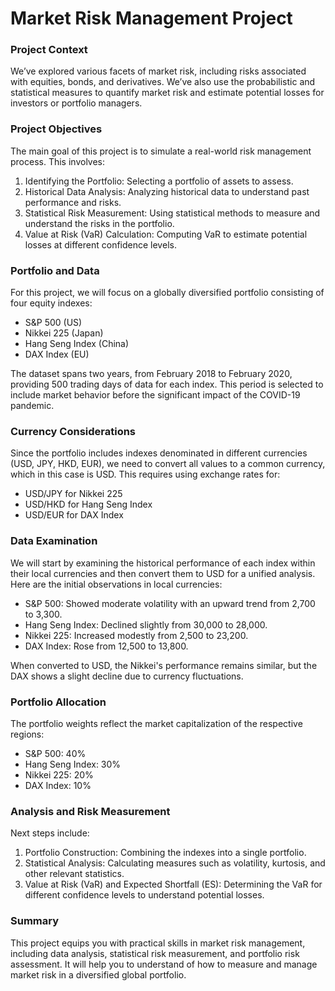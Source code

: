 # Market Risk Management Project

### Project Context
We’ve explored various facets of market risk, including risks associated with equities, bonds, and derivatives. We’ve also use 
the probabilistic and statistical measures to quantify market risk and estimate potential losses for investors or portfolio managers. 

### Project Objectives
The main goal of this project is to simulate a real-world risk management process. This involves:

1. Identifying the Portfolio: Selecting a portfolio of assets to assess.
2. Historical Data Analysis: Analyzing historical data to understand past performance and risks.
3. Statistical Risk Measurement: Using statistical methods to measure and understand the risks in the portfolio.
4. Value at Risk (VaR) Calculation: Computing VaR to estimate potential losses at different confidence levels.

### Portfolio and Data
For this project, we will focus on a globally diversified portfolio consisting of four equity indexes:
- S&P 500 (US)
- Nikkei 225 (Japan)
- Hang Seng Index (China)
- DAX Index (EU)

The dataset spans two years, from February 2018 to February 2020, providing 500 trading days of data for each index. This period is
selected to include market behavior before the significant impact of the COVID-19 pandemic.

### Currency Considerations
Since the portfolio includes indexes denominated in different currencies (USD, JPY, HKD, EUR), we need to convert all values to a 
common currency, which in this case is USD. This requires using exchange rates for:
- USD/JPY for Nikkei 225
- USD/HKD for Hang Seng Index
- USD/EUR for DAX Index

### Data Examination
We will start by examining the historical performance of each index within their local currencies and then convert them to USD for a 
unified analysis. Here are the initial observations in local currencies:
- S&P 500: Showed moderate volatility with an upward trend from 2,700 to 3,300.
- Hang Seng Index: Declined slightly from 30,000 to 28,000.
- Nikkei 225: Increased modestly from 2,500 to 23,200.
- DAX Index: Rose from 12,500 to 13,800.

When converted to USD, the Nikkei's performance remains similar, but the DAX shows a slight decline due to currency fluctuations.

### Portfolio Allocation
The portfolio weights reflect the market capitalization of the respective regions:
- S&P 500: 40%
- Hang Seng Index: 30%
- Nikkei 225: 20%
- DAX Index: 10%

### Analysis and Risk Measurement
Next steps include:
1. Portfolio Construction: Combining the indexes into a single portfolio.
2. Statistical Analysis: Calculating measures such as volatility, kurtosis, and other relevant statistics.
3. Value at Risk (VaR) and Expected Shortfall (ES): Determining the VaR for different confidence levels to understand potential losses.

### Summary
This project equips you with practical skills in market risk management, including data analysis, statistical risk measurement, 
and portfolio risk assessment. It will help you to understand of how to measure and manage market risk in a diversified global portfolio.
